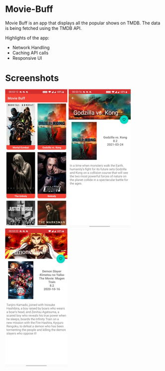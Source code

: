 # Movie-Buff
Movie Buff is an app that displays all the popular shows on TMDB. The data is being fetched using the TMDB API.

Highlights of the app:
<ul>
<li>Network Handling</li>
<li>Caching API calls</li>
<li>Responsive UI</li>
</ul>

# Screenshots
<img src="/Screenshots/Screenshot_1.jpeg" width="200"/> <img src="/Screenshots/Screenshot_2.jpeg" width="200"/> <img src="/Screenshots/Screenshot_3.jpeg" width="200"/> <br>
